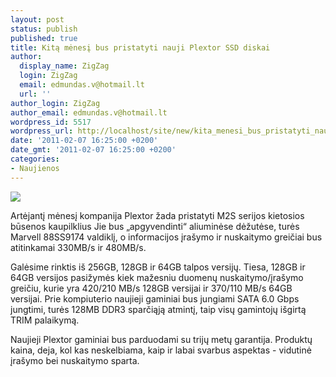 ```yaml
---
layout: post
status: publish
published: true
title: Kitą mėnesį bus pristatyti nauji Plextor SSD diskai
author:
  display_name: ZigZag
  login: ZigZag
  email: edmundas.v@hotmail.lt
  url: ''
author_login: ZigZag
author_email: edmundas.v@hotmail.lt
wordpress_id: 5517
wordpress_url: http://localhost/site/new/kita_menesi_bus_pristatyti_nauji_plextor_ssd_diskai/
date: '2011-02-07 16:25:00 +0200'
date_gmt: '2011-02-07 16:25:00 +0200'
categories:
- Naujienos
---
```

<div class="imgright"><img src="http://www.part.lt/img/32f0ca7b37263e20154c95b5d6992b6b496.jpg"  /></div>
<p>Artėjantį mėnesį kompanija Plextor žada pristatyti M2S serijos kietosios būsenos kaupilklius Jie bus „apgyvendinti“ aliuminėse dėžutėse, turės Marvell 88SS9174 valdiklį, o informacijos įrašymo ir nuskaitymo greičiai bus atitinkamai 330MB/s ir 480MB/s.</p>
<p>Galėsime rinktis iš 256GB, 128GB ir 64GB talpos versijų. Tiesa, 128GB ir 64GB versijos pasižymės kiek mažesniu duomenų nuskaitymo/įrašymo greičiu, kurie yra 420/210 MB/s 128GB versijai ir 370/110 MB/s 64GB versijai. Prie kompiuterio naujieji gaminiai bus jungiami SATA 6.0 Gbps jungtimi, turės 128MB DDR3 sparčiąją atmintį, taip visų gamintojų išgirtą TRIM palaikymą.</p>
<p>Naujieji Plextor gaminiai bus parduodami su trijų metų garantija. Produktų kaina, deja, kol kas neskelbiama, kaip ir labai svarbus aspektas - vidutinė įrašymo bei nuskaitymo sparta.<br /></p>
